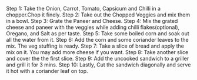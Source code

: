 Step 1: Take the Onion, Carrot, Tomato, Capsicum and Chilli in a chopper.Chop it finely.
Step 2: Take out the Chopped Veggies and mix them in a bowl.
Step 3: Grate the Paneer and Cheese.
Step 4: Mix the grated cheese and paneer with the veggies while adding chilli flakes(optional), Oregano, and Salt as per taste.
Step 5: Take some boiled corn and soak out all the water from it.
Step 6: Add the corn and some coriander leaves to the mix. The veg stuffing is ready.
Step 7: Take a slice of bread and apply the mix on it. You may add more cheese if you want.
Step 8: Take another slice and cover the the first slice.
Step 9: Add the uncooked sandwich to a griller and grill it for 3 mins.
Step 10: Lastly, Cut the sandwich diagonally and serve it hot with a coriander leaf on top.